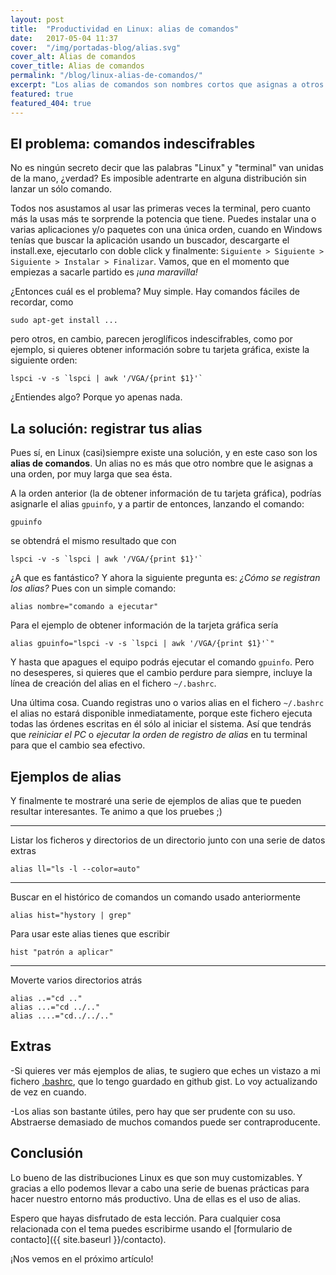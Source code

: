 ```yaml
---
layout: post
title:  "Productividad en Linux: alias de comandos"
date:   2017-05-04 11:37
cover:  "/img/portadas-blog/alias.svg"
cover_alt: Alias de comandos
cover_title: Alias de comandos
permalink: "/blog/linux-alias-de-comandos/"
excerpt: "Los alias de comandos son nombres cortos que asignas a otros comandos, normalmente más largos. Aprende a registrar tus propios alias y a usar esta funcionalidad en este artículo."
featured: true
featured_404: true
---
```


## El problema: comandos indescifrables

No es ningún secreto decir que las palabras "Linux" y "terminal" van unidas de la mano, ¿verdad? Es imposible adentrarte en alguna distribución sin lanzar un sólo comando.

Todos nos asustamos al usar las primeras veces la terminal, pero cuanto más la usas más te sorprende la potencia que tiene. Puedes instalar una o varias aplicaciones y/o paquetes con una única orden, cuando en Windows tenías que buscar la aplicación usando un buscador, descargarte el install.exe, ejecutarlo con doble click y finalmente: `Siguiente > Siguiente > Siguiente > Instalar > Finalizar`. Vamos, que en el momento que empiezas a sacarle partido es *¡una maravilla!*

¿Entonces cuál es el problema? Muy simple. Hay comandos fáciles de recordar, como
```
sudo apt-get install ...
```
pero otros, en cambio, parecen jeroglíficos indescifrables, como por ejemplo, si quieres obtener información sobre tu tarjeta gráfica, existe la siguiente orden:

```
lspci -v -s `lspci | awk '/VGA/{print $1}'`
```
¿Entiendes algo? Porque yo apenas nada.

## La solución: registrar tus alias

Pues sí, en Linux (casi)siempre existe una solución, y en este caso son los **alias de comandos**. Un alias no es más que otro nombre que le asignas a una orden, por muy larga que sea ésta.

A la orden anterior (la de obtener información de tu tarjeta gráfica), podrías asignarle el alias `gpuinfo`, y a partir de entonces, lanzando el comando:

```
gpuinfo
```

se obtendrá el mismo resultado que con

```
lspci -v -s `lspci | awk '/VGA/{print $1}'`
```

¿A que es fantástico? Y ahora la siguiente pregunta es: *¿Cómo se registran los alias?* Pues con un simple comando:

```
alias nombre="comando a ejecutar"
```

Para el ejemplo de obtener información de la tarjeta gráfica sería

```
alias gpuinfo="lspci -v -s `lspci | awk '/VGA/{print $1}'`"
```

Y hasta que apagues el equipo podrás ejecutar el comando `gpuinfo`. Pero no desesperes, si quieres que el cambio perdure para siempre, incluye la línea de creación del alias en el fichero `~/.bashrc`.

Una última cosa. Cuando registras uno o varios alias en el fichero  `~/.bashrc` el alias no estará disponible inmediatamente, porque este fichero ejecuta todas las órdenes escritas en él sólo al iniciar el sistema. Así que tendrás que *reiniciar el PC* o *ejecutar la orden de registro de alias* en tu terminal para que el cambio sea efectivo.

## Ejemplos de alias

Y finalmente te mostraré una serie de ejemplos de alias que te pueden resultar interesantes. Te animo a que los pruebes ;)

---

Listar los ficheros y directorios de un directorio junto con una serie de datos extras

```
alias ll="ls -l --color=auto"
```
---

Buscar en el histórico de comandos un comando usado anteriormente

```
alias hist="hystory | grep"
```

Para usar este alias tienes que escribir

```
hist "patrón a aplicar"
```

---

Moverte varios directorios atrás

```
alias ..="cd .."
alias ...="cd ../.."
alias ....="cd../../.."
```

## Extras

-Si quieres ver más ejemplos de alias, te sugiero que eches un vistazo a mi fichero [.bashrc](https://gist.github.com/josedabm/dca79f8a86b3291014eaf258c805bab2), que lo tengo guardado en github gist. Lo voy actualizando de vez en cuando.

-Los alias son bastante útiles, pero hay que ser prudente con su uso. Abstraerse demasiado de muchos comandos puede ser contraproducente.

## Conclusión

Lo bueno de las distribuciones Linux es que son muy customizables. Y gracias a ello podemos llevar a cabo una serie de buenas prácticas para hacer nuestro entorno más productivo. Una de ellas es el uso de alias.

Espero que hayas disfrutado de esta lección. Para cualquier cosa relacionada con el tema puedes escribirme usando el [formulario de contacto]({{ site.baseurl }}/contacto).

¡Nos vemos en el próximo artículo!
